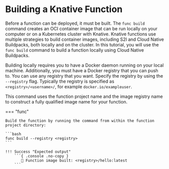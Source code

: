 # Building a Knative Function

Before a function can be deployed, it must be built. The `func build` command
creates an OCI container image that can be run locally on your computer or on
a Kubernetes cluster with Knative. Knative functions use multiple strategies to
build container images, including S2I and Cloud Native Buildpacks, both locally
and on the cluster. In this tutorial, you will use the `func build` command to
build a function locally using Cloud Native Buildpacks.

Building locally requires you to have a Docker daemon running on your local
machine. Additionally, you must have a Docker registry that you can push to.
You can use any registry that you want. Specify the registry by using the
`--registry` flag. Typically the registry is specified as
`<registry>/<username>/`, for example `docker.io/exampleuser`.

This command uses the function project name and the image registry name to construct a fully qualified image name for your function.

=== "func"

    Build the function by running the command from within the function project directory:

    ```bash
    func build --registry <registry>
    ```

    !!! Success "Expected output"
        ```{ .console .no-copy }
           🙌 Function image built: <registry>/hello:latest
        ```
